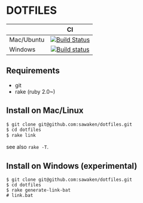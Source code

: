 DOTFILES
========

|            |    CI    |
|:-----------|:----------:|
| Mac/Ubuntu | [![Build Status](https://travis-ci.com/sawaken/dotfiles.svg?token=46Mp6xrHukCWQqyh951J&branch=master)](https://travis-ci.com/sawaken/dotfiles)
| Windows    | [![Build status](https://ci.appveyor.com/api/projects/status/0ue0konigcyjvgsk?svg=true)](https://ci.appveyor.com/project/sawaken/dotfiles) |

## Requirements
* git
* rake (ruby 2.0~)

## Install on Mac/Linux
```sh
$ git clone git@github.com:sawaken/dotfiles.git
$ cd dotfiles
$ rake link
```
see also `rake -T`.

## Install on Windows (experimental)
```
$ git clone git@github.com:sawaken/dotfiles.git
$ cd dotfiles
$ rake generate-link-bat
# link.bat
```
